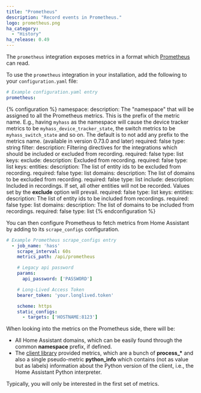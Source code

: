 ```yaml
---
title: "Prometheus"
description: "Record events in Prometheus."
logo: prometheus.png
ha_category:
  - "History"
ha_release: 0.49
---
```


The `prometheus` integration exposes metrics in a format which [Prometheus](https://prometheus.io/) can read.

To use the `prometheus` integration in your installation, add the following to your `configuration.yaml` file:

```yaml
# Example configuration.yaml entry
prometheus:
```

{% configuration %}
namespace:
  description: The "namespace" that will be assigned to all the Prometheus metrics. This is the prefix of the metric name. E.g., having `myhass` as the namespace will cause the device tracker metrics to be `myhass_device_tracker_state`, the switch metrics to be `myhass_switch_state` and so on. The default is to not add any prefix to the metrics name. (available in version 0.73.0 and later)
  required: false
  type: string
filter:
  description: Filtering directives for the integrations which should be included or excluded from recording.
  required: false
  type: list
  keys:
    exclude:
      description: Excluded from recording.
      required: false
      type: list
      keys:
        entities:
          description: The list of entity ids to be excluded from recording.
          required: false
          type: list
        domains:
          description: The list of domains to be excluded from recording.
          required: false
          type: list
    include:
      description: Included in recordings. If set, all other entities will not be recorded. Values set by the **exclude** option will prevail.
      required: false
      type: list
      keys:
        entities:
          description: The list of entity ids to be included from recordings.
          required: false
          type: list
        domains:
          description: The list of domains to be included from recordings.
          required: false
          type: list
{% endconfiguration %}

You can then configure Prometheus to fetch metrics from Home Assistant by adding to its `scrape_configs` configuration.

```yaml
# Example Prometheus scrape_configs entry
  - job_name: 'hass'
    scrape_interval: 60s
    metrics_path: /api/prometheus

    # Legacy api password
    params:
      api_password: ['PASSWORD']

    # Long-Lived Access Token
    bearer_token: 'your.longlived.token'

    scheme: https
    static_configs:
      - targets: ['HOSTNAME:8123']
```

When looking into the metrics on the Prometheus side, there will be:

- All Home Assistant domains, which can be easily found through the common **namespace** prefix, if defined.
- The [client library](https://github.com/prometheus/client_python) provided metrics, which are a bunch of **process_\*** and also a single pseudo-metric **python_info** which contains (not as value but as labels) information about the Python version of the client, i.e., the Home Assistant Python interpreter.
  
Typically, you will only be interested in the first set of metrics.
